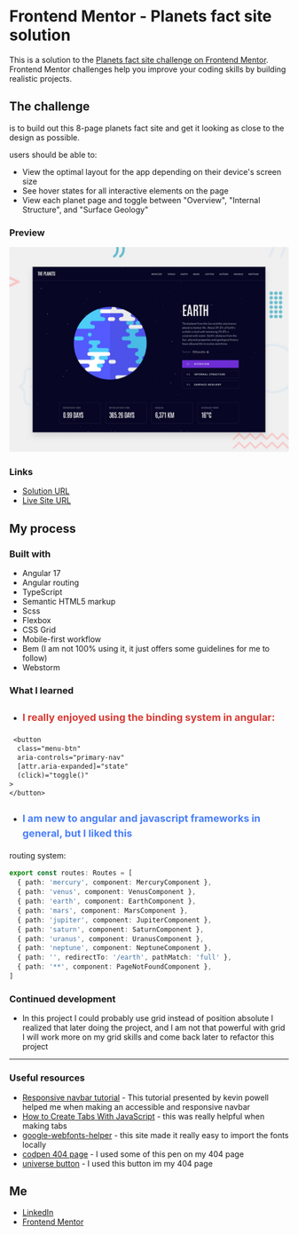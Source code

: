 # Frontend Mentor - Planets fact site solution

This is a solution to the [Planets fact site challenge on Frontend Mentor](https://www.frontendmentor.io/challenges/planets-fact-site-gazqN8w_f). Frontend Mentor challenges help you improve your coding skills by building realistic projects.

## The challenge

is to build out this 8-page planets fact site and get it looking as close to the design as possible.

users should be able to:

- View the optimal layout for the app depending on their device's screen size
- See hover states for all interactive elements on the page
- View each planet page and toggle between "Overview", "Internal Structure", and "Surface Geology"

### Preview

![Design preview for the Planets fact site coding challenge](src/assets/images/preview.jpg)

### Links

-  [Solution URL](https://www.frontendmentor.io/solutions/planetsfactsite-using-angular-17-gOP497seth)
-  [Live Site URL](https://planets-jet.vercel.app/earth)

## My process

### Built with

- Angular 17 
- Angular routing
- TypeScript
- Semantic HTML5 markup
- Scss
- Flexbox
- CSS Grid
- Mobile-first workflow
- Bem (I am not 100% using it, it just offers some guidelines for me to follow)
- Webstorm


### What I learned
- <h3 style="color: #d83a34; font-size: 18px; line-height: 1.5;">I really enjoyed using the binding system in angular:</h3>
```angular2html
 <button
  class="menu-btn"
  aria-controls="primary-nav"
  [attr.aria-expanded]="state"
  (click)="toggle()"
>
</button>
```

- <h3 style="color: #497EFA; font-size: 18px; line-height: 1.5;">I am new to angular and javascript frameworks in general, but I liked this 
routing system:</h3>
```typescript
export const routes: Routes = [
  { path: 'mercury', component: MercuryComponent },
  { path: 'venus', component: VenusComponent },
  { path: 'earth', component: EarthComponent },
  { path: 'mars', component: MarsComponent },
  { path: 'jupiter', component: JupiterComponent },
  { path: 'saturn', component: SaturnComponent },
  { path: 'uranus', component: UranusComponent },
  { path: 'neptune', component: NeptuneComponent },
  { path: '', redirectTo: '/earth', pathMatch: 'full' },
  { path: '**', component: PageNotFoundComponent },
]
```

### Continued development

- In this project I could probably use grid instead of position absolute I realized that later doing the project, and 
I am not that powerful with grid  I will work more on my grid skills and come back later to refactor this project
---
### Useful resources

- [Responsive navbar tutorial](https://www.youtube.com/watch?v=HbBMp6yUXO0&t=22s) - This tutorial presented by kevin powell helped me when making an accessible and responsive navbar
- [How to Create Tabs With JavaScript](https://www.codeconcisely.com/posts/javascript-tabs/) - this was really helpful when making tabs
- [google-webfonts-helper](https://gwfh.mranftl.com/fonts) - this site made it really easy to import the fonts locally 
- [codpen 404 page](https://codepen.io/salehriaz/pen/erJrZM) - I used some of this pen on my 404 page
- [universe button](https://uiverse.io/shah1345/spicy-liger-32) - I used this button im my 404 page

## Me

- [LinkedIn](https://www.linkedin.com/in/amrabelgawad/)
- [Frontend Mentor](https://www.frontendmentor.io/profile/AmrAbdelgwaad)
